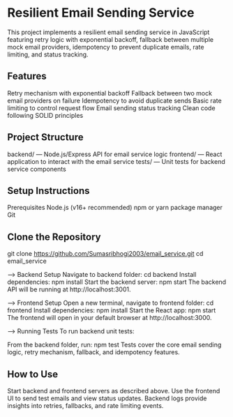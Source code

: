 # Resilient Email Sending Service

This project implements a resilient email sending service in JavaScript featuring retry logic with exponential backoff, fallback between multiple mock email providers, idempotency to prevent duplicate emails, rate limiting, and status tracking.

## Features

Retry mechanism with exponential backoff
Fallback between two mock email providers on failure
Idempotency to avoid duplicate sends
Basic rate limiting to control request flow
Email sending status tracking
Clean code following SOLID principles

## Project Structure

backend/ — Node.js/Express API for email service logic
frontend/ — React application to interact with the email service
tests/ — Unit tests for backend service components

## Setup Instructions

Prerequisites
Node.js (v16+ recommended)
npm or yarn package manager
Git

## Clone the Repository

git clone https://github.com/Sumasribhogi2003/email_service.git
cd email_service

--> Backend Setup
Navigate to backend folder:
cd backend
Install dependencies:
npm install
Start the backend server:
npm start
The backend API will be running at http://localhost:3001.

--> Frontend Setup
Open a new terminal, navigate to frontend folder:
cd frontend
Install dependencies:
npm install
Start the React app:
npm start
The frontend will open in your default browser at http://localhost:3000.

--> Running Tests
To run backend unit tests:

From the backend folder, run:
npm test
Tests cover the core email sending logic, retry mechanism, fallback, and idempotency features.

## How to Use

Start backend and frontend servers as described above.
Use the frontend UI to send test emails and view status updates.
Backend logs provide insights into retries, fallbacks, and rate limiting events.

